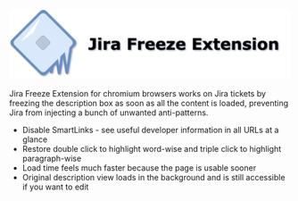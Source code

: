 ![image Jira Freeze](images/freeze_w_text.png)

Jira Freeze Extension for chromium browsers works on Jira tickets by freezing the description box as soon as all the content is loaded, preventing Jira from injecting a bunch of unwanted anti-patterns.

- Disable SmartLinks - see useful developer information in all URLs at a glance
- Restore double click to highlight word-wise and triple click to highlight paragraph-wise
- Load time feels much faster because the page is usable sooner
- Original description view loads in the background and is still accessible if you want to edit